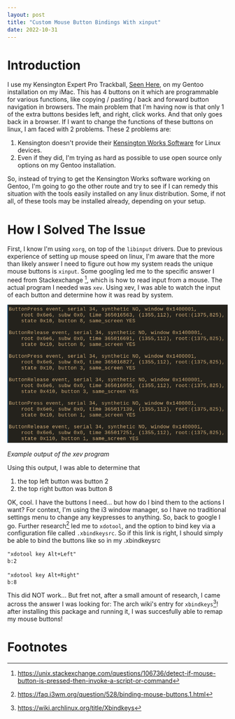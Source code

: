 ```yaml
---
layout: post
title: "Custom Mouse Button Bindings With xinput"
date: 2022-10-31
---
```

# Introduction
I use my Kensington Expert Pro Trackball, [Seen Here](https://www.kensington.com/p/products/electronic-control-solutions/trackball-products/expert-mouse-wired-trackball/), on my Gentoo installation on my iMac. This has 4 buttons on it which are programmable for various functions, like copying / pasting / back and forward button navigation in browsers. The main problem that I'm having now is that only 1 of the extra buttons besides left, and right, click works. And that only goes back in a browser. If I want to change the functions of these buttons on linux, I am faced with 2 problems. These 2 problems are:

1. Kensington doesn't provide their [Kensington Works Software](https://www.kensington.com/software/kensingtonworks/) for Linux devices.
2. Even if they did, I'm trying as hard as possible to use open source only options on my Gentoo installation.

So, instead of trying to get the Kensington Works software working on Gentoo, I'm going to go the other route and try to see if I can remedy this situation with the tools easily installed on any linux distribution. Some, if not all, of these tools may be installed already, depending on your setup.

# How I Solved The Issue
First, I know I'm using `xorg`, on top of the `libinput` drivers. Due to previous experience of setting up mouse speed on linux, I'm aware that the more than likely answer I need to figure out how my system reads the unique mouse buttons is `xinput`. Some googling led me to the specific answer I need from Stackexchange [^1], which is how to read input from a mouse. The actual program I needed was `xev`. Using xev, I was able to watch the input of each button and determine how it was read by system.

![Output Of The xev program](/assets/images/xev_output.png)

*Example output of the xev program*

Using this output, I was able to determine that 
1. the top left button was button 2
2. the top right button was button 8

OK, cool. I have the buttons I need... but how do I bind them to the actions I want? For context, I'm using the i3 window manager, so I have no traditional settings menu to change any keypresses to anything. So, back to google I go. Further research[^2] led me to `xdotool`, and the option to bind key via a configuration file called `.xbindkeysrc`. So if this link is right, I should simply be able to bind the buttons like so in my .xbindkeysrc

```
"xdotool key Alt+Left"
b:2

"xdotool key Alt+Right"
b:8
```

This did NOT work... But fret not, after a small amount of research, I came across the answer I was looking for: The arch wiki's entry for `xbindkeys`[^3]! after installing this package and running it, I was succesfully able to remap my mouse buttons!

# Footnotes
[^1]: https://unix.stackexchange.com/questions/106736/detect-if-mouse-button-is-pressed-then-invoke-a-script-or-command

[^2]: https://faq.i3wm.org/question/528/binding-mouse-buttons.1.html

[^3]: https://wiki.archlinux.org/title/Xbindkeys
